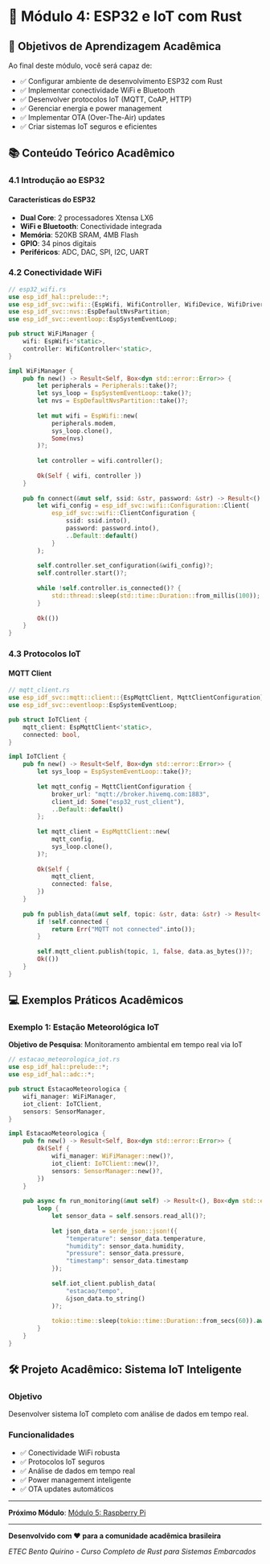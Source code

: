 # 📡 Módulo 4: ESP32 e IoT com Rust

## 🎯 **Objetivos de Aprendizagem Acadêmica**

Ao final deste módulo, você será capaz de:
- ✅ Configurar ambiente de desenvolvimento ESP32 com Rust
- ✅ Implementar conectividade WiFi e Bluetooth
- ✅ Desenvolver protocolos IoT (MQTT, CoAP, HTTP)
- ✅ Gerenciar energia e power management
- ✅ Implementar OTA (Over-The-Air) updates
- ✅ Criar sistemas IoT seguros e eficientes

## 📚 **Conteúdo Teórico Acadêmico**

### **4.1 Introdução ao ESP32**

#### **Características do ESP32**
- **Dual Core**: 2 processadores Xtensa LX6
- **WiFi e Bluetooth**: Conectividade integrada
- **Memória**: 520KB SRAM, 4MB Flash
- **GPIO**: 34 pinos digitais
- **Periféricos**: ADC, DAC, SPI, I2C, UART

### **4.2 Conectividade WiFi**

```rust
// esp32_wifi.rs
use esp_idf_hal::prelude::*;
use esp_idf_svc::wifi::{EspWifi, WifiController, WifiDevice, WifiDriver};
use esp_idf_svc::nvs::EspDefaultNvsPartition;
use esp_idf_svc::eventloop::EspSystemEventLoop;

pub struct WiFiManager {
    wifi: EspWifi<'static>,
    controller: WifiController<'static>,
}

impl WiFiManager {
    pub fn new() -> Result<Self, Box<dyn std::error::Error>> {
        let peripherals = Peripherals::take()?;
        let sys_loop = EspSystemEventLoop::take()?;
        let nvs = EspDefaultNvsPartition::take()?;
        
        let mut wifi = EspWifi::new(
            peripherals.modem,
            sys_loop.clone(),
            Some(nvs)
        )?;
        
        let controller = wifi.controller();
        
        Ok(Self { wifi, controller })
    }
    
    pub fn connect(&mut self, ssid: &str, password: &str) -> Result<(), Box<dyn std::error::Error>> {
        let wifi_config = esp_idf_svc::wifi::Configuration::Client(
            esp_idf_svc::wifi::ClientConfiguration {
                ssid: ssid.into(),
                password: password.into(),
                ..Default::default()
            }
        );
        
        self.controller.set_configuration(&wifi_config)?;
        self.controller.start()?;
        
        while !self.controller.is_connected()? {
            std::thread::sleep(std::time::Duration::from_millis(100));
        }
        
        Ok(())
    }
}
```

### **4.3 Protocolos IoT**

#### **MQTT Client**
```rust
// mqtt_client.rs
use esp_idf_svc::mqtt::client::{EspMqttClient, MqttClientConfiguration};
use esp_idf_svc::eventloop::EspSystemEventLoop;

pub struct IoTClient {
    mqtt_client: EspMqttClient<'static>,
    connected: bool,
}

impl IoTClient {
    pub fn new() -> Result<Self, Box<dyn std::error::Error>> {
        let sys_loop = EspSystemEventLoop::take()?;
        
        let mqtt_config = MqttClientConfiguration {
            broker_url: "mqtt://broker.hivemq.com:1883",
            client_id: Some("esp32_rust_client"),
            ..Default::default()
        };
        
        let mqtt_client = EspMqttClient::new(
            mqtt_config,
            sys_loop.clone(),
        )?;
        
        Ok(Self {
            mqtt_client,
            connected: false,
        })
    }
    
    pub fn publish_data(&mut self, topic: &str, data: &str) -> Result<(), Box<dyn std::error::Error>> {
        if !self.connected {
            return Err("MQTT not connected".into());
        }
        
        self.mqtt_client.publish(topic, 1, false, data.as_bytes())?;
        Ok(())
    }
}
```

## 💻 **Exemplos Práticos Acadêmicos**

### **Exemplo 1: Estação Meteorológica IoT**

**Objetivo de Pesquisa**: Monitoramento ambiental em tempo real via IoT

```rust
// estacao_meteorologica_iot.rs
use esp_idf_hal::prelude::*;
use esp_idf_hal::adc::*;

pub struct EstacaoMeteorologica {
    wifi_manager: WiFiManager,
    iot_client: IoTClient,
    sensors: SensorManager,
}

impl EstacaoMeteorologica {
    pub fn new() -> Result<Self, Box<dyn std::error::Error>> {
        Ok(Self {
            wifi_manager: WiFiManager::new()?,
            iot_client: IoTClient::new()?,
            sensors: SensorManager::new()?,
        })
    }
    
    pub async fn run_monitoring(&mut self) -> Result<(), Box<dyn std::error::Error>> {
        loop {
            let sensor_data = self.sensors.read_all()?;
            
            let json_data = serde_json::json!({
                "temperature": sensor_data.temperature,
                "humidity": sensor_data.humidity,
                "pressure": sensor_data.pressure,
                "timestamp": sensor_data.timestamp
            });
            
            self.iot_client.publish_data(
                "estacao/tempo",
                &json_data.to_string()
            )?;
            
            tokio::time::sleep(tokio::time::Duration::from_secs(60)).await;
        }
    }
}
```

## 🛠️ **Projeto Acadêmico: Sistema IoT Inteligente**

### **Objetivo**
Desenvolver sistema IoT completo com análise de dados em tempo real.

### **Funcionalidades**
- ✅ Conectividade WiFi robusta
- ✅ Protocolos IoT seguros
- ✅ Análise de dados em tempo real
- ✅ Power management inteligente
- ✅ OTA updates automáticos

---

**Próximo Módulo**: [Módulo 5: Raspberry Pi](../modulo-05-raspberry-pi/README.md)

---

**Desenvolvido com ❤️ para a comunidade acadêmica brasileira**

*ETEC Bento Quirino - Curso Completo de Rust para Sistemas Embarcados*
